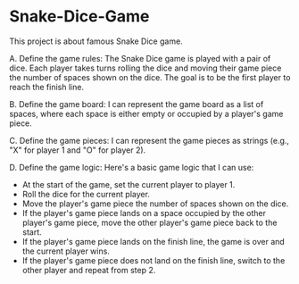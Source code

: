 # Snake-Dice-Game
This project is about famous Snake Dice game. 

A. Define the game rules: The Snake Dice game is played with a pair of dice. Each player takes turns rolling the dice and moving their game piece the number of spaces shown on the dice. The goal is to be the first player to reach the finish line.

B. Define the game board: I can represent the game board as a list of spaces, where each space is either empty or occupied by a player's game piece.

C. Define the game pieces: I can represent the game pieces as strings (e.g., "X" for player 1 and "O" for player 2).

D. Define the game logic: Here's a basic game logic that I can use:

- At the start of the game, set the current player to player 1.
- Roll the dice for the current player.
- Move the player's game piece the number of spaces shown on the dice.
- If the player's game piece lands on a space occupied by the other player's game piece, move the other player's game piece back to the start.
- If the player's game piece lands on the finish line, the game is over and the current player wins.
- If the player's game piece does not land on the finish line, switch to the other player and repeat from step 2.
